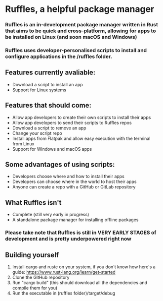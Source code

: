 # Ruffles, a helpful package manager

### Ruffles is an in-development package manager written in Rust that aims to be quick and cross-platform, allowing for apps to be installed on Linux (and soon macOS and Windows)
### Ruffles uses developer-personalised scripts to install and configure applications in the /ruffles folder.

## Features currently avaliable:

- Download a script to install an app
- Support for Linux systems

## Features that should come:

- Allow app developers to create their own scripts to install their apps
- Allow app developers to send their scripts to Ruffles repos
- Download a script to remove an app
- Change your script repo
- Install apps from Flatpak and allow easy execution with the terminal from Linux
- Support for Windows and macOS apps

## Some advantages of using scripts:

- Developers choose where and how to install their apps
- Developers can choose where in the world to host their apps
- Anyone can create a repo with a GitHub or GitLab repository

## What Ruffles isn't

- Complete (still very early in progress)
- A standalone package manager for installing offline packages

### Please take note that Ruffles is still in VERY EARLY STAGES of development and is pretty underpowered right now

## Building yourself

1. Install cargo and rustc on your system, if you don't know how here's a guide: https://www.rust-lang.org/learn/get-started
2. Clone the GitHub repository
3. Run "cargo build" (this should download all the dependencies and compile them for you)
4. Run the executable in (ruffles folder)/target/debug
